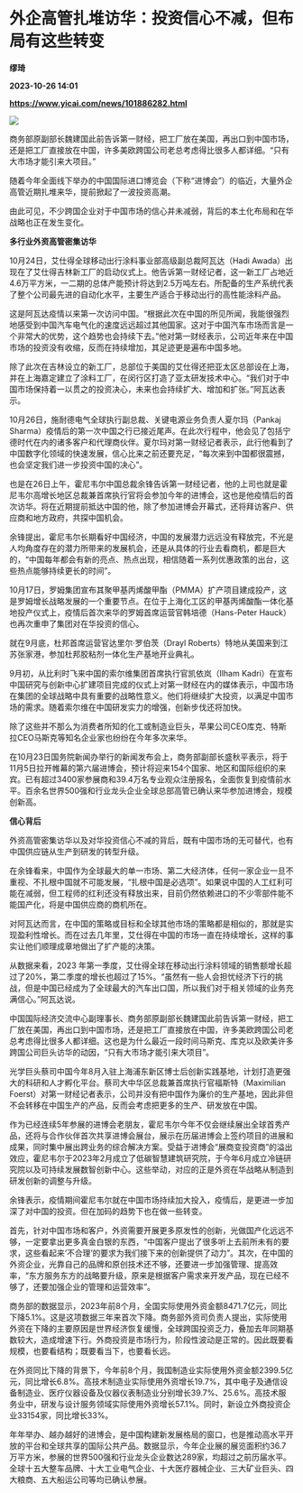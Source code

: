 # 外企高管扎堆访华：投资信心不减，但布局有这些转变
**缪琦**

**2023-10-26 14:01**

**https://www.yicai.com/news/101886282.html**

![](https://imgcdn.yicai.com/uppics/slides/2023/10/4739723a623f1432c8eadcd0d8e2d3fa.jpg)

商务部原副部长魏建国此前告诉第一财经，把工厂放在美国，再出口到中国市场，还是把工厂直接放在中国，许多美欧跨国公司老总考虑得比很多人都详细。“只有大市场才能引来大项目。”

随着今年全面线下举办的中国国际进口博览会（下称“进博会”）的临近，大量外企高管近期扎堆来华，提前掀起了一波投资高潮。

由此可见，不少跨国企业对于中国市场的信心并未减弱，背后的本土化布局和在华战略也正在发生变化。

**多行业外资高管密集访华**

10月24日，艾仕得全球移动出行涂料事业部高级副总裁阿瓦达（Hadi Awada）出现在了艾仕得吉林新工厂的启动仪式上。他告诉第一财经记者，这一新工厂占地近4.6万平方米，一二期的总体产能预计将达到2.5万吨左右。所配备的生产系统代表了整个公司最先进的自动化水平，主要生产适合于移动出行的高性能涂料产品。

这是阿瓦达疫情以来第一次访问中国。“根据此次在中国的所见所闻，我能很强烈地感受到中国汽车电气化的速度远远超过其他国家。这对于中国汽车市场而言是一个非常大的优势，这个趋势也会持续下去。”他对第一财经表示，公司近年来在中国市场的投资没有收缩，反而在持续增加，其足迹更是遍布中国多地。

除了此次在吉林设立的新工厂，总部位于美国的艾仕得还把亚太区总部设在上海，并在上海嘉定建立了涂料工厂，在闵行区打造了亚太研发技术中心。“我们对于中国市场保持着一以贯之的投资决心，未来也会持续扩大、增加和扩张。”阿瓦达表示。

10月26日，施耐德电气全球执行副总裁、关键电源业务负责人夏尔玛（Pankaj Sharma）疫情后的第一次中国之行已接近尾声。在此次行程中，他会见了包括宁德时代在内的诸多客户和代理商伙伴。夏尔玛对第一财经记者表示，此行他看到了中国数字化领域的快速发展，信心比来之前还要充足，“每次来到中国都很震撼，也会坚定我们进一步投资中国的决心”。

也是在26日上午，霍尼韦尔中国总裁余锋告诉第一财经记者，他的上司也就是霍尼韦尔高增长地区总裁兼首席执行官将会参加今年的进博会，这也是他疫情后的首次访华。将在近期提前抵达中国的他，除了参加进博会开幕式，还将拜访客户、供应商和地方政府，共探中国机会。

余锋提出，霍尼韦尔长期看好中国经济，中国的发展潜力远远没有释放完，不光是人均角度存在的潜力所带来的发展机会，还是从具体的行业去看商机，都是巨大的，“中国每年都会有新的亮点、热点出现，相信随着一系列优惠政策的出台，这些热点能够持续更长的时间”。

10月17日，罗姆集团宣布其聚甲基丙烯酸甲酯（PMMA）扩产项目建成投产，这是罗姆增长战略发展的一个重要节点。在位于上海化工区的甲基丙烯酸酯一体化基地投产仪式上，疫情后首次来华的罗姆首席运营官韩培德（Hans-Peter Hauck）也再次重申了集团对在华投资的信心。

就在9月底，杜邦首席运营官达里尔·罗伯茨（Drayl Roberts）特地从美国来到江苏张家港，参加杜邦胶粘剂一体化生产基地开业典礼。

9月初，从比利时飞来中国的索尔维集团首席执行官凯依岚（Ilham Kadri）在宣布中国研究与创新中心扩建项目完成的仪式上对第一财经在内的媒体表示，中国市场在集团的全球战略中具有重要的战略性意义。他们将继续扩大投资，以满足中国市场的需求。随着索尔维在中国研发实力的增强，创新步伐还将加快。

除了这些并不那么为消费者所知的化工或制造业巨头，苹果公司CEO库克、特斯拉CEO马斯克等知名企业家也纷纷在今年多次来华。

在10月23日国务院新闻办举行的新闻发布会上，商务部副部长盛秋平表示，将于11月5日拉开帷幕的第六届进博会，预计将迎来154个国家、地区和国际组织的来宾。已有超过3400家参展商和39.4万名专业观众注册报名，全面恢复到疫情前水平。百余名世界500强和行业龙头企业全球总部高管已确认来华参加进博会，规模创新高。

**信心背后**

外资高管密集访华以及对华投资信心不减的背后，既有中国市场的无可替代，也有中国供应链从生产到研发的转型升级。

在余锋看来，中国作为全球最大的单一市场、第二大经济体，任何一家企业一旦不重视、不扎根中国就不可能发展，“扎根中国是必选项”。如果说中国的人工红利可能在减弱，但工程师的红利还没有释放出来，目前仍然依赖进口的不少零部件能不能国产化，将是中国供应商的商机所在。

对阿瓦达而言，在中国的策略或目标和全球其他市场的策略都是相似的，那就是实现盈利性增长。而在过去几年里，艾仕得在中国的市场一直在持续增长，这样的事实让他们顺理成章地做出了扩产能的决策。

从数据来看，2023 年第一季度，艾仕得全球在移动出行涂料领域的销售额增长超过了20%，第二季度的增长也超过了15%。“虽然有一些人会担忧经济下行的挑战，但是中国已经成为了全球最大的汽车出口国，所以我们对于相关领域的业务充满信心。”阿瓦达说。

中国国际经济交流中心副理事长、商务部原副部长魏建国此前告诉第一财经，把工厂放在美国，再出口到中国市场，还是把工厂直接放在中国，许多美欧跨国公司老总考虑得比很多人都详细。这也是为什么最近一段时间马斯克、库克以及欧美许多跨国公司巨头访华的动因，“只有大市场才能引来大项目”。

光学巨头蔡司中国今年8月入驻上海浦东新区博士后创新实践基地，计划打造更强大的科研和人才孵化平台。蔡司大中华区总裁兼首席执行官福斯特（Maximilian Foerst）对第一财经记者表示，公司并没有把中国作为廉价的生产基地，因此非但不会转移在中国生产的产品，反而会考虑把更多的生产、研发放在中国。

作为已经连续5年参展的进博会老朋友，霍尼韦尔今年不仅会继续展出全球首秀产品，还将与合作伙伴首次共享进博会展台，展示在历届进博会上签约项目的进展和成果，同时集中展出跨业务的综合解决方案。受益于进博会“展商变投资商”的溢出效应，霍尼韦尔于2023年2月成立了低碳智慧建筑研究院，于今年6月成立冷链研究院以及可持续发展数智创新中心。这些举动，对应的正是外资在华战略从制造到研发创新的调整与升级。

余锋表示，疫情期间霍尼韦尔就在中国市场持续加大投入，疫情后，是更进一步加深了对中国的投资。但在加码的趋势下也在做一些转变。

首先，针对中国市场和客户，外资需要开展更多原发性的创新，光做国产化远远不够，一定要拿出更多真金白银的东西，“中国客户提出了很多听上去前所未有的要求，这些看起来‘不合理’的要求为我们接下来的创新提供了动力”。其次，在中国的外资企业，光靠自己的品牌和原创技术还不够，还要进一步加强管理、提高效率，“东方服务东方的战略要升级，原来是根据客户需求来开发产品，现在已经不够了，还要加强企业的管理和运营效率”。

商务部的数据显示，2023年前8个月，全国实际使用外资金额8471.7亿元，同比下降5.1%。这是这项数据三年来首次下降。商务部外资司负责人提出，实际使用外资在下降的主要原因是世界经济恢复缓慢，全球跨国投资乏力，叠加去年同期基数较大，造成增速下行。外商投资是市场行为，阶段性波动是正常的。因此既要看规模，也要看结构；既要看当下，也要看长远。

在外资同比下降的背景下，今年前8个月，我国制造业实际使用外资金额2399.5亿元，同比增长6.8%。高技术制造业实际使用外资增长19.7%，其中电子及通信设备制造业、医疗仪器设备及仪器仪表制造业分别增长39.7%、25.6%。高技术服务业中，研发与设计服务领域实际使用外资增长57.1%。同时，新设立外商投资企业33154家，同比增长33%。

年年举办、越办越好的进博会，是中国构建新发展格局的窗口，也是推动高水平开放的平台和全球共享的国际公共产品。数据显示，今年企业展的展览面积约36.7万平方米，参展的世界500强和行业龙头企业数达289家，均超过之前历届水平。全球十五大整车品牌、十大工业电气企业、十大医疗器械企业、三大矿业巨头、四大粮商、五大船运公司等均已确认参展。